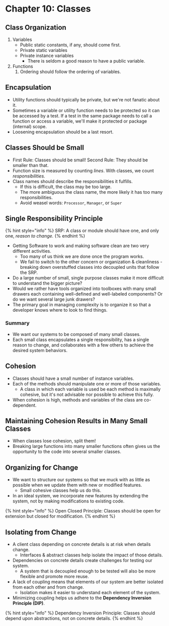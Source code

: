 # Chapter 10: Classes

## Class Organization

1. Variables
   * Public static constants, if any, should come first.
   * Private static variables
   * Private instance variables
     * There is seldom a good reason to have a public variable.
2. Functions
   1. Ordering should follow the ordering of variables.

## Encapsulation

* Utility functions should typically be private, but we're not fanatic about it.
* Sometimes a variable or utility function needs to be protected so it can be accessed by a test. If a test in the same package needs to call a function or access a variable, we'll make it protected or package (internal) scope.
* Loosening encapsulation should be a last resort.

## Classes Should be Small

* First Rule: Classes should be small! Second Rule: They should be smaller than that.
* Function size is measured by counting _lines_. With classes, we count _responsibilities._&#x20;
* Class names should describe the responsibilities it fulfills.&#x20;
  * If this is difficult, the class may be too large.
  * The more ambiguous the class name, the more likely it has too many responsibilities.
  * Avoid weasel words: `Processor`, `Manager`, or `Super`

## Single Responsibility Principle

{% hint style="info" %}
SRP: A class or module should have one, and only one, _reason to change._
{% endhint %}

* Getting Software to work and making software clean are two very different activities.
  * Too many of us think we are done once the program works.&#x20;
  * We fail to switch to the other concern or organization & cleanliness - breaking down overstuffed classes into decoupled units that follow the SRP.
* Do a large number of small, single purpose classes make it more difficult to understand the bigger picture?
* Would we rather have tools organized into toolboxes with many small drawers each containing well-defined and well-labeled components? Or do we want several large junk drawers?
* The primary goal in managing complexity is to organize it so that a developer knows where to look to find things.

### Summary

* We want our systems to be composed of many small classes.
* Each small class encapsulates a single responsibility, has a single reason to change, and collaborates with a few others to achieve the desired system behaviors.

## Cohesion

* Classes should have a small number of instance variables.
* Each of the methods should manipulate one or more of those variables.
  * A class in which each variable is used be each method is maximally cohesive, but it's not advisable nor possible to achieve this fully.
* When cohesion is high, methods and variables of the class are co-dependent.

## Maintaining Cohesion Results in Many Small Classes

* When classes lose cohesion, split them!
* Breaking large functions into many smaller functions often gives us the opportunity to the code into several smaller classes.

## Organizing for Change

* We want to structure our systems so that we muck with as little as possible when we update them with new or modified features.&#x20;
  * Small cohesive classes help us do this.
* In an ideal system, we incorporate new features by extending the system, not by making modifications to existing code.

{% hint style="info" %}
Open Closed Principle: Classes should be open for extension but closed for modification.
{% endhint %}

## Isolating from Change

* A client class depending on concrete details is at risk when details change.
  * Interfaces & abstract classes help isolate the impact of those details.
* Dependencies on concrete details create challenges for testing our system.
  * A system that is decoupled enough to be tested will also be more flexible and promote more reuse.&#x20;
* A lack of coupling means that elements of our system are better isolated from each other and from change.&#x20;
  * Isolation makes it easier to understand each element of the system.
* Minimizing coupling helps us adhere to the **Dependency Inversion Principle (DIP)**.

{% hint style="info" %}
Dependency Inversion Principle: Classes should depend upon abstractions, not on concrete details.
{% endhint %}
